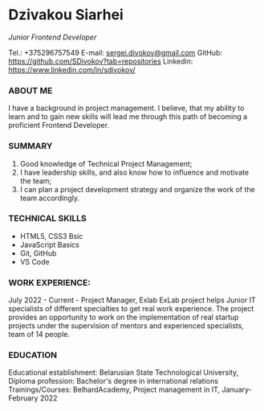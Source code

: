 # Dzivakou Siarhei
*Junior Frontend Developer*

Tel.: +375296757549
E-mail: sergei.divokov@gmail.com
GitHub: https://github.com/SDivokov?tab=repositories
Linkedin: https://www.linkedin.com/in/sdivokov/

### ABOUT ME
I have a background in project management. I believe, that my ability to learn and to gain new skills will lead me through this path of becoming a proficient Frontend Developer. 

### SUMMARY

1. Good knowledge of Technical Project Management;
2. I have leadership skills, and also know how to influence and motivate the team;
3. I can plan a project development strategy and organize the work of the team accordingly.


### TECHNICAL SKILLS
- HTML5, CSS3 Bsic 
- JavaScript Basics
- Git, GitHub
- VS Code

### WORK EXPERIENCE:
July 2022 - Current - Project Manager, Exlab 
ExLab project helps Junior IT specialists of different specialties to get real work experience. The project provides an opportunity to work on the implementation of real startup projects under the supervision of mentors and experienced specialists, team of 14 people.

 
### EDUCATION
Educational establishment: Belarusian State Technological University,
Diploma profession: Bachelor's degree in international relations
Trainings/Courses: BelhardAcademy, Project management in IT, January-February 2022 